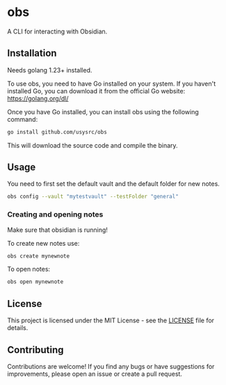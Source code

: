 # obs
A CLI for interacting with Obsidian.

## Installation
Needs golang 1.23+ installed.

To use obs, you need to have Go installed on your system. If you haven't installed Go, you can download it from the official Go website: https://golang.org/dl/

Once you have Go installed, you can install obs using the following command:

```bash
go install github.com/usysrc/obs
```

This will download the source code and compile the binary.

## Usage

You need to first set the default vault and the default folder for new notes.

```bash
obs config --vault "mytestvault" --testFolder "general"

```

### Creating and opening notes

Make sure that obsidian is running!

To create new notes use:
```bash
obs create mynewnote
```

To open notes:
```bash
obs open mynewnote
```

## License

This project is licensed under the MIT License - see the [LICENSE](LICENSE) file for details.

## Contributing

Contributions are welcome! If you find any bugs or have suggestions for improvements, please open an issue or create a pull request.